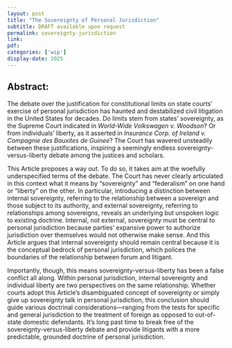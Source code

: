 ```yaml
---
layout: post
title: "The Sovereignty of Personal Jurisdiction"
subtitle: DRAFT available upon request
permalink: sovereignty-jurisdiction
link:
pdf: 
categories: ['wip']
display-date: 2025
---
```


<h2>Abstract:</h2>
The debate over the justification for constitutional limits on state courts’ exercise of personal jurisdiction has haunted and destabilized civil litigation in the United States for decades. Do limits stem from states’ sovereignty, as the Supreme Court indicated in <i>World-Wide Volkswagen v. Woodson</i>? Or from individuals’ liberty, as it asserted in <i>Insurance Corp. of Ireland v. Compagnie des Bauxites de Guinee</i>? The Court has wavered unsteadily between these justifications, inspiring a seemingly endless sovereignty-versus-liberty debate among the justices and scholars. 

This Article proposes a way out. To do so, it takes aim at the woefully underspecified terms of the debate. The Court has never clearly articulated in this context what it means by “sovereignty” and “federalism” on one hand or “liberty” on the other. In particular, introducing a distinction between internal sovereignty, referring to the relationship between a sovereign and those subject to its authority, and external sovereignty, referring to relationships among sovereigns, reveals an underlying but unspoken logic to existing doctrine. Internal, not external, sovereignty must be central to personal jurisdiction because parties’ expansive power to authorize jurisdiction over themselves would not otherwise make sense. And this Article argues that internal sovereignty should remain central because it is the conceptual bedrock of personal jurisdiction, which polices the boundaries of the relationship between forum and litigant.

Importantly, though, this means sovereignty-versus-liberty has been a false conflict all along. Within personal jurisdiction, internal sovereignty and individual liberty are two perspectives on the same relationship. Whether courts adopt this Article’s disambiguated concept of sovereignty or simply give up sovereignty talk in personal jurisdiction, this conclusion should guide various doctrinal considerations—ranging from the tests for specific and general jurisdiction to the treatment of foreign as opposed to out-of-state domestic defendants. It’s long past time to break free of the sovereignty-versus-liberty debate and provide litigants with a more predictable, grounded doctrine of personal jurisdiction.


